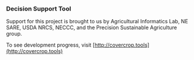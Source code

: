 ### Decision Support Tool

Support for this project is brought to us by Agricultural Informatics Lab, NE SARE, USDA NRCS, NECCC, and the Precision Sustainable Agriculture group.

To see development progress, visit [http://covercrop.tools](http://covercrop.tools)
